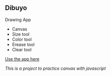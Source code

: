 ## Dibuyo

Drawing App

- Canvas
- Size tool
- Color tool
- Erease tool
- Clear tool

[Use the app here](https://dgsergio.github.io/DibuYo/)

*This is a project to practice canvas with javascript*
